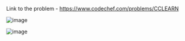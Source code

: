 Link to the problem - https://www.codechef.com/problems/CCLEARN


![image](https://github.com/Haleshot/Competitive-Programming/assets/57552973/88ac2c4f-8395-4003-a006-0acfb1ba57ff)


![image](https://github.com/Haleshot/Competitive-Programming/assets/57552973/e7ec6da8-0b09-4bb0-8dad-03eaff48ce27)
